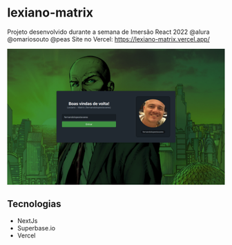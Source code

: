 # lexiano-matrix
Projeto desenvolvido durante a semana de Imersão React 2022 @alura @omariosouto @peas
Site no Vercel: https://lexiano-matrix.vercel.app/

![Capa do Projeto](docs/lex-vercel.png)

## Tecnologias
- NextJs
- Superbase.io
- Vercel
